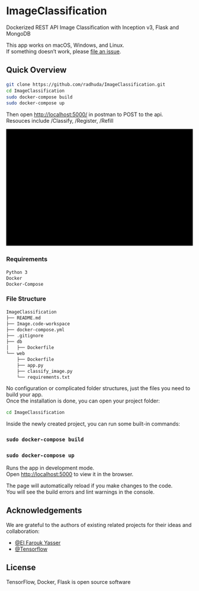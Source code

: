 # ImageClassification
Dockerized REST API Image Classification with Inception v3, Flask and MongoDB

This app works on macOS, Windows, and Linux.<br>
If something doesn’t work, please [file an issue](https://github.com/radhuda/ImageClassification/issues/new).

## Quick Overview

```sh
git clone https://github.com/radhuda/ImageClassification.git
cd ImageClassification
sudo docker-compose build
sudo docker-compose up
```

Then open [http://localhost:5000/](http://localhost:5000/) in postman to POST to the api.<br>
Resouces include /Classify, /Register, /Refill


![DemoGif](ImageClassifier.gif)<br>

### Requirements
```
Python 3
Docker
Docker-Compose
```

### File Structure

```
ImageClassification
├── README.md
├── Image.code-workspace
├── docker-compose.yml
├── .gitignore
├── db
│   ├── Dockerfile
└── web
    ├── Dockerfile
    ├── app.py
    ├── classify_image.py
    └── requirements.txt
```

No configuration or complicated folder structures, just the files you need to build your app.<br>
Once the installation is done, you can open your project folder:

```sh
cd ImageClassification
```

Inside the newly created project, you can run some built-in commands:

### `sudo docker-compose build`
### `sudo docker-compose up`

Runs the app in development mode.<br>
Open [http://localhost:5000](http://localhost:5000) to view it in the browser.

The page will automatically reload if you make changes to the code.<br>
You will see the build errors and lint warnings in the console.


## Acknowledgements

We are grateful to the authors of existing related projects for their ideas and collaboration:

- [@El Farouk Yasser](https://www.udemy.com/user/elfaroukyasser/)
- [@Tensorflow](https://github.com/tensorflow)

## License
TensorFlow, Docker, Flask is open source software
